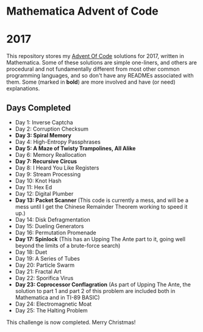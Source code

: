 # Mathematica Advent of Code
# 2017

This repository stores my [Advent Of Code](http:http://adventofcode.com/2017/) solutions for 2017, written in Mathematica.  Some of these solutions are simple one-liners, and others are procedural and not fundamentally different from most other common programming languages, and so don't have any READMEs associated with them.  Some (marked in **bold**) are more involved and have (or need) explanations.

## Days Completed

* Day 1: Inverse Captcha
* Day 2: Corruption Checksum
* **Day 3: Spiral Memory**
* Day 4: High-Entropy Passphrases
* **Day 5: A Maze of Twisty Trampolines, All Alike**
* Day 6: Memory Reallocation
* **Day 7: Recursive Circus**
* Day 8: I Heard You Like Registers
* Day 9: Stream Processing
* Day 10: Knot Hash
* Day 11: Hex Ed
* Day 12: Digital Plumber
* **Day 13: Packet Scanner** (This code is currently a mess, and will be a mess until I get the Chinese Remainder Theorem working to speed it up.)
* Day 14: Disk Defragmentation
* Day 15: Dueling Generators
* Day 16: Permutation Promenade
* **Day 17: Spinlock** (This has an Upping The Ante part to it, going well beyond the limits of a brute-force search)
* Day 18: Duet
* Day 19: A Series of Tubes
* Day 20: Particle Swarm
* Day 21: Fractal Art
* Day 22: Sporifica Virus
* **Day 23: Coprocessor Conflagration** (As part of Upping The Ante, the solution to part 1 and part 2 of this problem are included both in Mathematica and in TI-89 BASIC)
* Day 24: Electromagnetic Moat
* Day 25: The Halting Problem

This challenge is now completed.  Merry Christmas!
